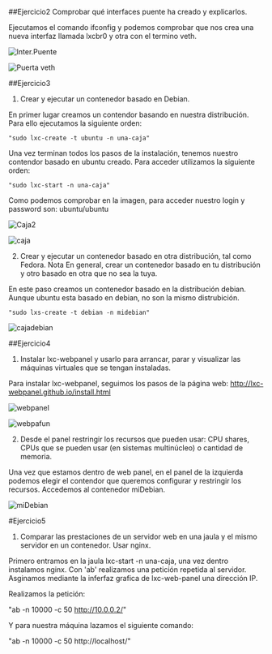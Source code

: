 ##Ejercicio2
Comprobar qué interfaces puente ha creado y explicarlos.

Ejecutamos el comando ifconfig y podemos comprobar que nos crea una nueva interfaz llamada lxcbr0 y otra con el termino veth.

 ![Inter.Puente](https://dl.dropbox.com/s/p6bjpezsr51nn8c/puente.png)

 ![Puerta veth](https://dl.dropbox.com/s/u2978kwqbj7zgt4/puente2.png)

##Ejercicio3
1. Crear y ejecutar un contenedor basado en Debian.

En primer lugar creamos un contendor basando en nuestra distribución. Para ello ejecutamos la siguiente orden:

    "sudo lxc-create -t ubuntu -n una-caja"
  
Una vez terminan todos los pasos de la instalación, tenemos nuestro contendor basado en ubuntu creado. Para acceder utilizamos la siguiente orden:

    "sudo lxc-start -n una-caja"
  
  Como podemos comprobar en la imagen, para acceder nuestro login y password son: ubuntu/ubuntu
  
 ![Caja2](https://dl.dropbox.com/s/ggew3a99ajb11ge/caja2.png)
  
 ![caja](https://dl.dropbox.com/s/cw488s6ltcx8pfi/caja.png)
  

2. Crear y ejecutar un contenedor basado en otra distribución, tal como Fedora. Nota En general, crear un contenedor basado en tu distribución y otro basado en otra que no sea la tuya.

En este paso creamos un contenedor basado en la distribución debian. Aunque ubuntu esta basado en debian, no son la mismo distrubición.

    "sudo lxs-create -t debian -n midebian"

 ![cajadebian](https://dl.dropbox.com/s/xoelx5c44trps9w/debiaconter.png?m)

##Ejercicio4
1. Instalar lxc-webpanel y usarlo para arrancar, parar y visualizar las máquinas virtuales que se tengan instaladas.

 Para instalar lxc-webpanel, seguimos los pasos de la página web: http://lxc-webpanel.github.io/install.html

 ![webpanel](https://dl.dropbox.com/s/9f0ia8xkyjwrio5/webpanel.png)
 
 ![webpafun](https://dl.dropbox.com/s/cotogcvu4d4sdgs/webpfu.png)

2. Desde el panel restringir los recursos que pueden usar: CPU shares, CPUs que se pueden usar (en sistemas multinúcleo) o cantidad de memoria.

 Una vez que estamos dentro de web panel, en el panel de la izquierda podemos elegir el contendor que queremos configurar y restringir los recursos.
 Accedemos al contenedor miDebian.
 
 ![miDebian](https://dl.dropbox.com/s/zz1o1n11iq2jsug/webdebian.png)
    

#Ejercicio5

1. Comparar las prestaciones de un servidor web en una jaula y el mismo servidor en un contenedor. Usar nginx.

 Primero entramos en la jaula lxc-start -n una-caja, una vez dentro instalamos nginx. Con 'ab' realizamos una petición repetida al servidor. Asginamos mediante la inferfaz grafica de lxc-web-panel una dirección IP.
 
 Realizamos la petición:
 
  "ab -n 10000 -c 50  http://10.0.0.2/"
 
 Y para nuestra máquina lazamos el siguiente comando:
 
  "ab -n 10000 -c 50  http://localhost/"
 
